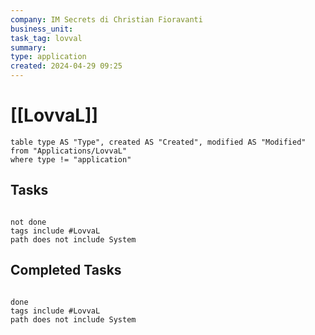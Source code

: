 ```yaml
---
company: IM Secrets di Christian Fioravanti
business_unit: 
task_tag: lovval
summary: 
type: application
created: 2024-04-29 09:25
---
```


# [[LovvaL]]

```dataview
table type AS "Type", created AS "Created", modified AS "Modified" from "Applications/LovvaL"
where type != "application"
```

## Tasks

```tasks

not done
tags include #LovvaL
path does not include System

```

## Completed Tasks

```tasks

done
tags include #LovvaL  
path does not include System

```
